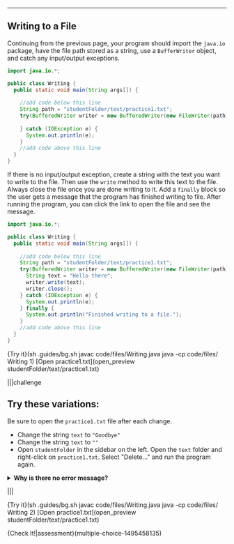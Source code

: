 ----------

## Writing to a File

Continuing from the previous page, your program should import the `java.io` package, have the file path stored as a string, use a `BufferWriter` object, and catch any input/output exceptions.

```java
import java.io.*;

public class Writing {
  public static void main(String args[]) {
    
    //add code below this line
    String path = "studentFolder/text/practice1.txt";
    try(BufferedWriter writer = new BufferedWriter(new FileWriter(path))) {
      
    } catch (IOException e) {
      System.out.println(e);
    }
    //add code above this line
  }
}
```

If there is no input/output exception, create a string with the text you want to write to the file. Then use the `write` method to write this text to the file. Always close the file once you are done writing to it. Add a `finally` block so the user gets a message that the program has finished writing to file. After running the program, you can click the link to open the file and see the message.

```java
import java.io.*;

public class Writing {
  public static void main(String args[]) {
    
    //add code below this line
    String path = "studentFolder/text/practice1.txt";
    try(BufferedWriter writer = new BufferedWriter(new FileWriter(path))) {
      String text = "Hello there";
      writer.write(text);
      writer.close();
    } catch (IOException e) {
      System.out.println(e);
    } finally {
      System.out.println("Finished writing to a file.");
    }
    //add code above this line 
  }
}
``` 

{Try it}(sh .guides/bg.sh javac code/files/Writing.java java -cp code/files/ Writing 1)
[Open practice1.txt](open_preview studentFolder/text/practice1.txt)

|||challenge
## Try these variations:
Be sure to open the `practice1.txt` file after each change.
* Change the string `text` to `"Goodbye"`
* Change the string `text` to `""`
* Open `studentFolder` in the sidebar on the left. Open the `text` folder and right-click on `practice1.txt`. Select "Delete..." and run the program again.

<details>
  <summary><strong>Why is there no error message?</strong></summary>
  If you tell Java to write to a nonexistent file (the third suggestion), it will create the file for you. That is why you do not see an error message. `FileWriter` will throw an input/output exception if the path is a directory rather than a regular file, if the file does not exist but cannot be created, or if the file cannot be opened for any other reason.
</details>

|||

{Try it}(sh .guides/bg.sh javac code/files/Writing.java java -cp code/files/ Writing 2)
[Open practice1.txt](open_preview studentFolder/text/practice1.txt)

{Check It!|assessment}(multiple-choice-1495458135)
